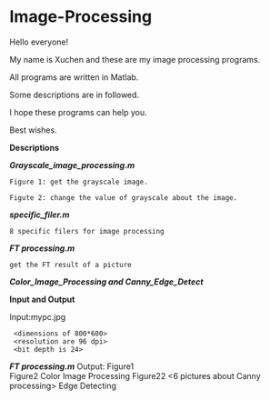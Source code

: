 # Image-Processing

   Hello everyone!

   My name is Xuchen and these are my image processing programs.

   All programs are written in Matlab.

   Some descriptions are in followed.

   I hope these programs can help you.

   Best wishes.





**Descriptions**

***Grayscale_image_processing.m***

    Figure 1: get the grayscale image.
   
    Figute 2: change the value of grayscale about the image. 


***specific_filer.m***

    8 specific filers for image processing

***FT processing.m***

    get the FT result of a picture
    
***Color_Image_Processing and Canny_Edge_Detect***    
   
   **Input and Output**
   
   Input:mypc.jpg
     
     <dimensions of 800*600>
     <resolution are 96 dpi>
     <bit depth is 24>
     
     
    
  ***FT processing.m***
   Output: 
         Figure1       <Normalized Gray Histogram >	  
	      Figure2       <HSL image> Color Image Processing
         Figure22     <6 pictures about Canny processing> Edge Detecting


   

